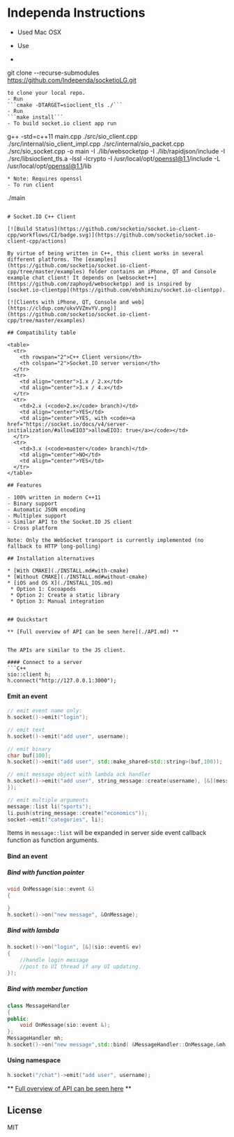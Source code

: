 # Independa Instructions
* Used Mac OSX

- Use 
- ```
git clone --recurse-submodules https://github.com/Independa/socketioLG.git
```
to clone your local repo.
- Run 
```cmake -DTARGET=sioclient_tls ./```
- Run 
```make install```
- To build socket.io client app run
```
g++ -std=c++11  main.cpp ./src/sio_client.cpp ./src/internal/sio_client_impl.cpp ./src/internal/sio_packet.cpp ./src/sio_socket.cpp -o main -I ./lib/websocketpp -I ./lib/rapidjson/include -I ./src/libsioclient_tls.a -lssl -lcrypto -I /usr/local/opt/openssl@1.1/include -L /usr/local/opt/openssl@1.1/lib
```
* Note: Requires openssl
- To run client
```
./main
```

# Socket.IO C++ Client

[![Build Status](https://github.com/socketio/socket.io-client-cpp/workflows/CI/badge.svg)](https://github.com/socketio/socket.io-client-cpp/actions)

By virtue of being written in C++, this client works in several different platforms. The [examples](https://github.com/socketio/socket.io-client-cpp/tree/master/examples) folder contains an iPhone, QT and Console example chat client! It depends on [websocket++](https://github.com/zaphoyd/websocketpp) and is inspired by [socket.io-clientpp](https://github.com/ebshimizu/socket.io-clientpp).

[![Clients with iPhone, QT, Console and web](https://cldup.com/ukvVVZmvYV.png)](https://github.com/socketio/socket.io-client-cpp/tree/master/examples)

## Compatibility table

<table>
  <tr>
    <th rowspan="2">C++ Client version</th>
    <th colspan="2">Socket.IO server version</th>
  </tr>
  <tr>
    <td align="center">1.x / 2.x</td>
    <td align="center">3.x / 4.x</td>
  </tr>
  <tr>
    <td>2.x (<code>2.x</code> branch)</td>
    <td align="center">YES</td>
    <td align="center">YES, with <code><a href="https://socket.io/docs/v4/server-initialization/#allowEIO3">allowEIO3: true</a></code></td>
  </tr>
  <tr>
    <td>3.x (<code>master</code> branch)</td>
    <td align="center">NO</td>
    <td align="center">YES</td>
  </tr>
</table>

## Features

- 100% written in modern C++11
- Binary support
- Automatic JSON encoding
- Multiplex support
- Similar API to the Socket.IO JS client
- Cross platform

Note: Only the WebSocket transport is currently implemented (no fallback to HTTP long-polling)

## Installation alternatives

* [With CMAKE](./INSTALL.md#with-cmake)
* [Without CMAKE](./INSTALL.md#without-cmake)
* [iOS and OS X](./INSTALL_IOS.md)
 * Option 1: Cocoapods
 * Option 2: Create a static library
 * Option 3: Manual integration


## Quickstart

** [Full overview of API can be seen here](./API.md) **


The APIs are similar to the JS client.

#### Connect to a server
```C++
sio::client h;
h.connect("http://127.0.0.1:3000");
```

#### Emit an event

```C++
// emit event name only:
h.socket()->emit("login");

// emit text
h.socket()->emit("add user", username);

// emit binary
char buf[100];
h.socket()->emit("add user", std::make_shared<std::string>(buf,100));

// emit message object with lambda ack handler
h.socket()->emit("add user", string_message::create(username), [&](message::list const& msg) {
});

// emit multiple arguments
message::list li("sports");
li.push(string_message::create("economics"));
socket->emit("categories", li);
```
Items in `message::list` will be expanded in server side event callback function as function arguments.

#### Bind an event

##### Bind with function pointer
```C++
void OnMessage(sio::event &)
{

}
h.socket()->on("new message", &OnMessage);
```

##### Bind with lambda
```C++
h.socket()->on("login", [&](sio::event& ev)
{
    //handle login message
    //post to UI thread if any UI updating.
});
```

##### Bind with member function
```C++
class MessageHandler
{
public:
    void OnMessage(sio::event &);
};
MessageHandler mh;
h.socket()->on("new message",std::bind( &MessageHandler::OnMessage,&mh,std::placeholders::_1));
```

#### Using namespace
```C++
h.socket("/chat")->emit("add user", username);
```
** [Full overview of API can be seen here](./API.md) **

## License

MIT
